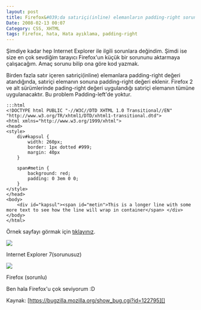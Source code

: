 ```yaml
---
layout: post
title: Firefox&#039;da satıriçi(inline) elemanların padding-right sorunu
Date: 2008-02-13 00:07
Category: CSS, XHTML
tags: Firefox, hata, Hata ayıklama, padding-right
---
```


Şimdiye kadar hep Internet Explorer ile ilgili sorunlara değindim. Şimdi
ise size en çok sevdiğim tarayıcı Firefox'un küçük bir sorununu
aktarmaya çalışacağım. Amaç sorunu bilip ona göre kod yazmak.

Birden fazla satır içeren satıriçi(inline) elemanlara padding-right
değeri atandığında, satıriçi elemanın sonuna padding-right değeri
eklenir. Firefox 2 ve alt sürümlerinde pading-right değeri uygulandığı
satıriçi elemanın tümüne uygulanacaktır. Bu problem Padding-left'de
yoktur.

	:::html
	<!DOCTYPE html PUBLIC "-//W3C//DTD XHTML 1.0 Transitional//EN" "http://www.w3.org/TR/xhtml1/DTD/xhtml1-transitional.dtd">
	<html xmlns="http://www.w3.org/1999/xhtml">
	<head>
	<style>
		div#kapsul {
			width: 260px;
			border: 1px dotted #999;
			margin: 40px
		}

		span#metin {
			background: red;
			padding: 0 3em 0 0;
		}
	</style>
	</head>
	<body>
		<div id="kapsul"><span id="metin">This is a longer line with some more text to see how the line will wrap in container</span> </div>
	</body>
	</html>

Örnek sayfayı görmak için [tıklayınız][].

![][100]

Internet Explorer 7(sorunusuz)

![][1]

Firefox (sorunlu)

Ben hala Firefox'u çok seviyorum :D

Kaynak: [https://bugzilla.mozilla.org/show_bug.cgi?id=122795][]


  [tıklayınız]: /dokumanlar/ornek_padding_right_sorunu.html
  [100]: /images/ie7.gif
  [1]: /images/ff.gif
  [https://bugzilla.mozilla.org/show_bug.cgi?id=122795]: https://bugzilla.mozilla.org/show_bug.cgi?id=122795
